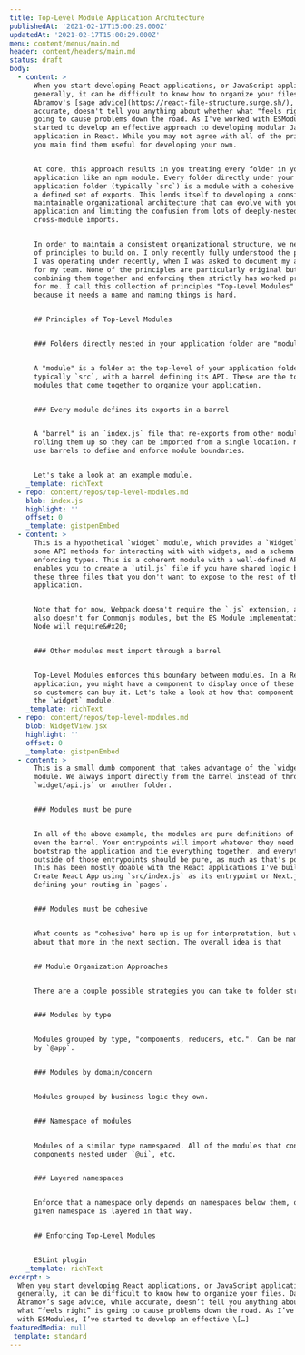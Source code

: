 ```yaml
---
title: Top-Level Module Application Architecture
publishedAt: '2021-02-17T15:00:29.000Z'
updatedAt: '2021-02-17T15:00:29.000Z'
menu: content/menus/main.md
header: content/headers/main.md
status: draft
body:
  - content: >
      When you start developing React applications, or JavaScript applications
      generally, it can be difficult to know how to organize your files. Dan
      Abramov's [sage advice](https://react-file-structure.surge.sh/), while
      accurate, doesn't tell you anything about whether what "feels right" is
      going to cause problems down the road. As I've worked with ESModules, I've
      started to develop an effective approach to developing modular JavaScript
      application in React. While you may not agree with all of the principles,
      you main find them useful for developing your own.


      At core, this approach results in you treating every folder in your
      application like an npm module. Every folder directly under your
      application folder (typically `src`) is a module with a cohesive design &
      a defined set of exports. This lends itself to developing a consistent and
      maintainable organizational architecture that can evolve with your
      application and limiting the confusion from lots of deeply-nested,
      cross-module imports.


      In order to maintain a consistent organizational structure, we need a set
      of principles to build on. I only recently fully understood the principles
      I was operating under recently, when I was asked to document my approach
      for my team. None of the principles are particularly original but
      combining them together and enforcing them strictly has worked pretty well
      for me. I call this collection of principles "Top-Level Modules" (TLM),
      because it needs a name and naming things is hard.


      ## Principles of Top-Level Modules


      ### Folders directly nested in your application folder are "modules"


      A "module" is a folder at the top-level of your application folder,
      typically `src`, with a barrel defining its API. These are the top-level
      modules that come together to organize your application.


      ### Every module defines its exports in a barrel


      A "barrel" is an `index.js` file that re-exports from other module files,
      rolling them up so they can be imported from a single location. Modules
      use barrels to define and enforce module boundaries.


      Let's take a look at an example module.
    _template: richText
  - repo: content/repos/top-level-modules.md
    blob: index.js
    highlight: ''
    offset: 0
    _template: gistpenEmbed
  - content: >
      This is a hypothetical `widget` module, which provides a `Widget` type,
      some API methods for interacting with with widgets, and a schema for
      enforcing types. This is a coherent module with a well-defined API, and it
      enables you to create a `util.js` file if you have shared logic between
      these three files that you don't want to expose to the rest of the
      application.


      Note that for now, Webpack doesn't require the `.js` extension, and Node
      also doesn't for Commonjs modules, but the ES Module implementation in
      Node will require&#x20;


      ### Other modules must import through a barrel


      Top-Level Modules enforces this boundary between modules. In a React
      application, you might have a component to display once of these widgets
      so customers can buy it. Let's take a look at how that component might use
      the `widget` module.
    _template: richText
  - repo: content/repos/top-level-modules.md
    blob: WidgetView.jsx
    highlight: ''
    offset: 0
    _template: gistpenEmbed
  - content: >
      This is a small dumb component that takes advantage of the `widget`
      module. We always import directly from the barrel instead of through
      `widget/api.js` or another folder.


      ### Modules must be pure


      In all of the above example, the modules are pure definitions of exports;
      even the barrel. Your entrypoints will import whatever they need to
      bootstrap the application and tie everything together, and everything
      outside of those entrypoints should be pure, as much as that's possible.
      This has been mostly doable with the React applications I've built, with
      Create React App using `src/index.js` as its entrypoint or Next.js
      defining your routing in `pages`.


      ### Modules must be cohesive


      What counts as "cohesive" here up is up for interpretation, but we'll talk
      about that more in the next section. The overall idea is that


      ## Module Organization Approaches


      There are a couple possible strategies you can take to folder structures.


      ### Modules by type


      Modules grouped by type, "components, reducers, etc.". Can be namespaced
      by `@app`.


      ### Modules by domain/concern


      Modules grouped by business logic they own.


      ### Namespace of modules


      Modules of a similar type namespaced. All of the modules that contain
      components nested under `@ui`, etc.


      ### Layered namespaces


      Enforce that a namespace only depends on namespaces below them, or that a
      given namespace is layered in that way.


      ## Enforcing Top-Level Modules


      ESLint plugin
    _template: richText
excerpt: >
  When you start developing React applications, or JavaScript applications
  generally, it can be difficult to know how to organize your files. Dan
  Abramov’s sage advice, while accurate, doesn’t tell you anything about whether
  what “feels right” is going to cause problems down the road. As I’ve worked
  with ESModules, I’ve started to develop an effective \[…]
featuredMedia: null
_template: standard
---
```



